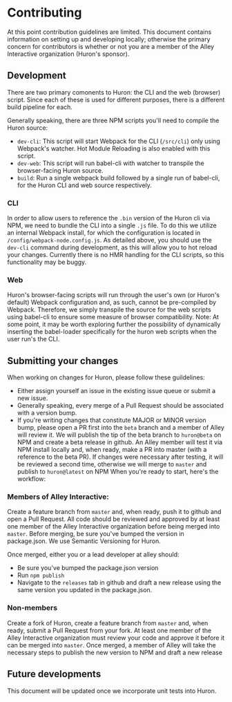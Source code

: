 # Contributing

At this point contribution guidelines are limited. This document contains information on setting up and developing locally; otherwise the primary concern for contributors is whether or not you are a member of the Alley Interactive organization (Huron's sponsor).

## Development
There are two primary comonents to Huron: the CLI and the web (browser) script. Since each of these is used for different purposes, there is a different build pipeline for each.

Generally speaking, there are three NPM scripts you'll need to compile the Huron source:
* `dev-cli`: This script will start Webpack for the CLI (`/src/cli`) only using Webpack's watcher. Hot Module Reloading is also enabled with this script.
* `dev-web`: This script will run babel-cli with watcher to transpile the browser-facing Huron source.
* `build`: Run a single webpack build followed by a single run of babel-cli, for the Huron CLI and web source respectively.

### CLI
In order to allow users to reference the `.bin` version of the Huron cli via NPM, we need to bundle the CLI into a single `.js` file. To do this we utilize an internal Webpack install, for which the configuration is located in `/config/webpack-node.config.js`. As detailed above, you should use the `dev-cli` command during development, as this will allow you to hot reload your changes. Currently there is no HMR handling for the CLI scripts, so this functionality may be buggy.

### Web
Huron's browser-facing scripts will run through the user's own (or Huron's default) Webpack configuration and, as such, cannot be pre-compiled by Webpack. Therefore, we simply transpile the source for the web scripts using babel-cli to ensure some measure of browser compatibility. Note: At some point, it may be worth exploring further the possibility of dynamically inserting the babel-loader specifically for the huron web scripts when the user run's the CLI.

## Submitting your changes
When working on changes for Huron, please follow these guildelines:
* Either assign yourself an issue in the existing issue queue or submit a new issue.
* Generally speaking, every merge of a Pull Request should be associated with a version bump.
* If you're writing changes that constitute MAJOR or MINOR version bump, please open a PR first into the `beta` branch and a member of Alley will review it. We will publish the tip of the beta branch to `huron@beta` on NPM and create a beta release in github. An Alley member will test it via NPM install locally and, when ready, make a PR into master (with a reference to the beta PR). If changes were necessary after testing, it will be reviewed a second time, otherwise we will merge to `master` and publish to `huron@latest` on NPM
When you're ready to start, here's the workflow:

### Members of Alley Interactive:
Create a feature branch from `master` and, when ready, push it to github and open a Pull Request. All code should be reviewed and approved by at least one member of the Alley Interactive organization before being merged into `master`. Before merging, be sure you've bumped the version in package.json. We use Semantic Versioning for Huron.

Once merged, either you or a lead developer at alley should:
* Be sure you've bumped the package.json version
* Run `npm publish`
* Navigate to the `releases` tab in github and draft a new release using the same version you updated in the package.json.

### Non-members
Create a fork of Huron, create a feature branch from `master` and, when ready, submit a Pull Request from your fork. At least one member of the Alley Interactive organization must review your code and approve it before it can be merged into `master`. Once merged, a member of Alley will take the necessary steps to publish the new version to NPM and draft a new release

## Future developments
This document will be updated once we incorporate unit tests into Huron.
